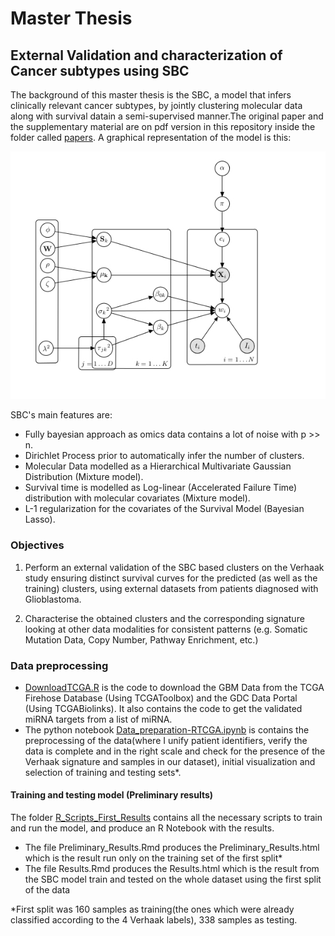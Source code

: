 # Master Thesis
## External Validation and characterization of Cancer subtypes using SBC

The background of this master thesis is the SBC, a model that infers clinically relevant cancer subtypes, by jointly clustering molecular data along with survival datain a semi-supervised manner.The original paper and the supplementary material are on pdf version in this repository inside the folder called [papers](/blob/master/papers/). A graphical representation of the model is this:

![SBC](/images/Graphical_model_SBC.png)

SBC's main features are:
- Fully bayesian approach as omics data contains a lot of noise with p >> n.
- Dirichlet Process prior to automatically infer the number of clusters.
- Molecular Data modelled as a Hierarchical Multivariate Gaussian Distribution (Mixture model).
- Survival time is modelled as Log-linear (Accelerated Failure Time) distribution with molecular covariates (Mixture model).
- L-1 regularization for the covariates of the Survival Model (Bayesian Lasso).

### Objectives
1. Perform an external validation of the SBC based clusters on the Verhaak study ensuring distinct survival curves for the predicted (as well as the training) clusters, using external datasets from patients diagnosed with Glioblastoma.

2. Characterise the obtained clusters and the corresponding signature looking at other data modalities for consistent patterns (e.g. Somatic Mutation Data, Copy Number, Pathway Enrichment, etc.)

### Data preprocessing
- [DownloadTCGA.R](/blob/master/DownloadTCGA.R) is the code to download the GBM Data from the TCGA Firehose Database (Using TCGAToolbox) and the GDC Data Portal (Using TCGABiolinks). It also contains the code to get the validated miRNA targets from a list of miRNA.
- The python notebook [Data_preparation-RTCGA.ipynb](/blob/master/Data_preparation-RTCGA.ipynb) is contains the preprocessing of the data(where I unify patient identifiers, verify the data is complete and in the right scale and check for the presence of the Verhaak signature and samples in our dataset), initial visualization and selection of training and testing sets*.

#### Training and testing model (Preliminary results)
The folder [R_Scripts_First_Results](/blob/master/R_Scripts_First_Results/) contains all the necessary scripts to train and run the model, and produce an R Notebook with the results.
- The file Preliminary_Results.Rmd produces the Preliminary_Results.html which is the result run only on the training set of the first split*
- The file Results.Rmd produces the Results.html which is the result from the SBC model train and tested on the whole dataset using the first split of the data

*First split was 160 samples as training(the ones which were already classified according to the 4 Verhaak labels), 338 samples as testing.

